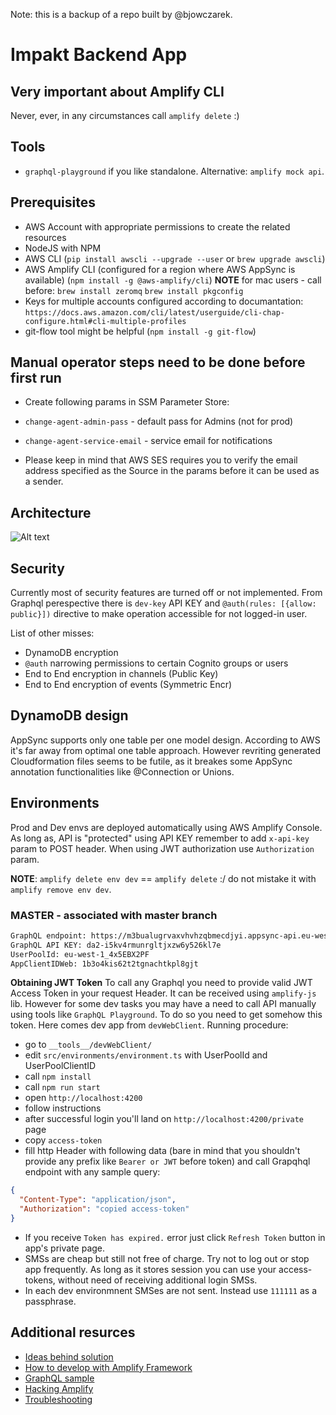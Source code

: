Note: this is a backup of a repo built by @bjowczarek.

# Impakt Backend App

## Very important about Amplify CLI

Never, ever, in any circumstances call `amplify delete` :)

## Tools

- `graphql-playground` if you like standalone. Alternative: `amplify mock api`.

## Prerequisites

- AWS Account with appropriate permissions to create the related resources
- NodeJS with NPM
- AWS CLI (`pip install awscli --upgrade --user` or `brew upgrade awscli`)
- AWS Amplify CLI (configured for a region where AWS AppSync is available) (`npm install -g @aws-amplify/cli`) **NOTE** for mac users - call before: `brew install zeromq` `brew install pkgconfig`
- Keys for multiple accounts configured according to documantation: `https://docs.aws.amazon.com/cli/latest/userguide/cli-chap-configure.html#cli-multiple-profiles`
- git-flow tool might be helpful (`npm install -g git-flow`)

## Manual operator steps need to be done before first run

- Create following params in SSM Parameter Store:
- `change-agent-admin-pass` - default pass for Admins (not for prod)
- `change-agent-service-email` - service email for notifications

- Please keep in mind that AWS SES requires you to verify the email address specified as the Source in the params before it can be used as a sender.

## Architecture

![Alt text](__docs__/change-agent-arch-1.jpg 'diagram')

## Security

Currently most of security features are turned off or not implemented. From Graphql perespective there is `dev-key` API KEY and `@auth(rules: [{allow: public}])` directive to make operation accessible for not logged-in user.

List of other misses:

- DynamoDB encryption
- `@auth` narrowing permissions to certain Cognito groups or users
- End to End encryption in channels (Public Key)
- End to End encryption of events (Symmetric Encr)

## DynamoDB design

AppSync supports only one table per one model design. According to AWS it's far away from optimal one table approach. However revriting generated Cloudformation files seems to be futile, as it breakes some AppSync annotation functionalities like @Connection or Unions.

## Environments

Prod and Dev envs are deployed automatically using AWS Amplify Console.
As long as, API is "protected" using API KEY remember to add `x-api-key` param to POST header. When using JWT authorization use `Authorization` param.

**NOTE**: `amplify delete env dev` == `amplify delete` :/ do not mistake it with `amplify remove env dev`.

### MASTER - associated with master branch

```txt
GraphQL endpoint: https://m3bualugrvaxvhvhzqbmecdjyi.appsync-api.eu-west-1.amazonaws.com/graphql
GraphQL API KEY: da2-i5kv4rmunrgltjxzw6y526kl7e
UserPoolId: eu-west-1_4x5EBX2PF
AppClientIDWeb: 1b3o4kis62t2tgnachtkpl8gjt
```

**Obtaining JWT Token** To call any Graphql you need to provide valid JWT Access Token in your request Header. It can be received using `amplify-js` lib. However for some dev tasks you may have a need to call API manually using tools like `GraphQL Playground`. To do so you need to get somehow this token. Here comes dev app from `devWebClient`. Running procedure:

- go to `__tools__/devWebClient/`
- edit `src/environments/environment.ts` with UserPoolId and UserPoolClientID
- call `npm install`
- call `npm run start`
- open `http://localhost:4200`
- follow instructions
- after successful login you'll land on `http://localhost:4200/private` page
- copy `access-token`
- fill http Header with following data (bare in mind that you shouldn't provide any prefix like `Bearer or JWT` before token) and call Grapqhql endpoint with any sample query:

```json
{
  "Content-Type": "application/json",
  "Authorization": "copied access-token"
}
```

- If you receive `Token has expired.` error just click `Refresh Token` button in app's private page.
- SMSs are cheap but still not free of charge. Try not to log out or stop app frequently. As long as it stores session you can use your access-tokens, without need of receiving additional login SMSs.
- In each dev environmnent SMSes are not sent. Instead use `111111` as a passphrase.

## Additional resurces

- [Ideas behind solution](/__docs__/ideas.md)
- [How to develop with Amplify Framework](/__docs__/howto.md)
- [GraphQL sample](/__docs__/graphql.md)
- [Hacking Amplify](__docs__/hacking.md)
- [Troubleshooting](/__docs__/bug.md)
